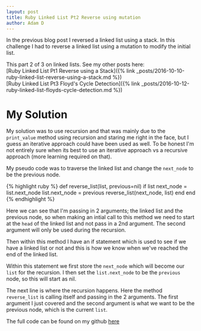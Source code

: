```yaml
---
layout: post
title: Ruby Linked List Pt2 Reverse using mutation
author: Adam D
---
```


In the previous blog post I reversed a linked list using a stack. In this challenge I had to reverse a linked list using a mutation to modify the initial list.

This part 2 of 3 on linked lists. See my other posts here:  
[Ruby Linked List Pt1 Reverse using a Stack]({% link _posts/2016-10-10-ruby-linked-list-reverse-using-a-stack.md %})  
[Ruby Linked List Pt3 Floyd's Cycle Detection]({% link _posts/2016-10-12-ruby-linked-list-floyds-cycle-detection.md %})

# My Solution

My solution was to use recursion and that was mainly due to the `print_value` method using recursion and staring me right in the face, but I guess an iterative approach could have been used as well. To be honest I'm not entirely sure when its best to use an iterative approach vs a recursive approach (more learning required on that).

My pseudo code was to traverse the linked list and change the `next_node` to be the previous node.

{% highlight ruby %}
def reverse_list(list, previous=nil)
  if list
    next_node = list.next_node
    list.next_node = previous
    reverse_list(next_node, list)
  end
end
{% endhighlight %}

Here we can see that I'm passing in 2 arguments; the linked list and the previous node, so when making an intial call to this method we need to start at the `head` of the linked list and not pass in a 2nd argument. The second argument will only be used during the recursion.

Then within this method I have an if statement which is used to see if we have a linked list or not and this is how we know when we've reached the end of the linked list.

Within this statement we first store the `next_node` which will become our `list` for the recursion. I then set the `list.next_node` to be the `previous` node, so this will start as nil.

The next line is where the recursion happens. Here the method `reverse_list` is calling itself and passing in the 2 arguments. The first argument I just covered and the second argument is what we want to be the previous node, which is the current `list`.

The full code can be found on my github [here](https://github.com/addstar34/code-challenges/blob/master/linked-list/linked-list-2.rb)
